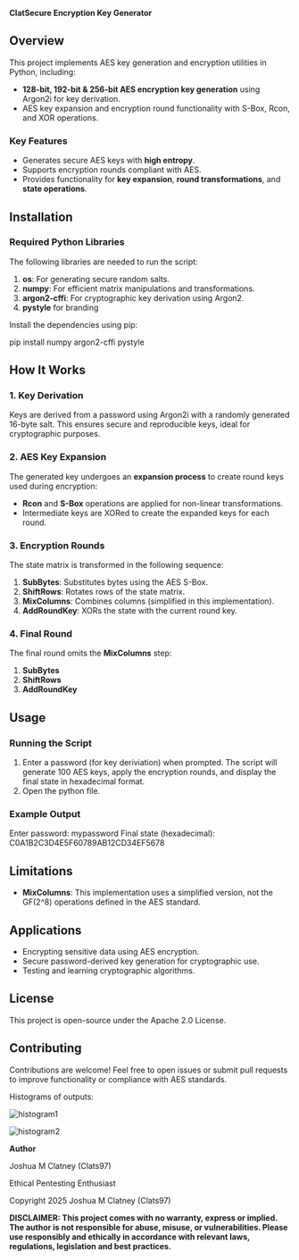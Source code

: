 **ClatSecure Encryption Key Generator**

## Overview
This project implements AES key generation and encryption utilities in Python, including:
- **128-bit, 192-bit & 256-bit AES encryption key generation** using Argon2i for key derivation.
- AES key expansion and encryption round functionality with S-Box, Rcon, and XOR operations.

### Key Features
- Generates secure AES keys with **high entropy**.
- Supports encryption rounds compliant with AES.
- Provides functionality for **key expansion**, **round transformations**, and **state operations**.

## Installation

### Required Python Libraries
The following libraries are needed to run the script:
1. **os**: For generating secure random salts.
2. **numpy**: For efficient matrix manipulations and transformations.
3. **argon2-cffi**: For cryptographic key derivation using Argon2.
4. **pystyle** for branding

Install the dependencies using pip:

pip install numpy argon2-cffi pystyle

## How It Works

### 1. Key Derivation
Keys are derived from a password using Argon2i with a randomly generated 16-byte salt.
This ensures secure and reproducible keys, ideal for cryptographic purposes.

### 2. AES Key Expansion
The generated key undergoes an **expansion process** to create round keys used during encryption:
- **Rcon** and **S-Box** operations are applied for non-linear transformations.
- Intermediate keys are XORed to create the expanded keys for each round.

### 3. Encryption Rounds
The state matrix is transformed in the following sequence:
1. **SubBytes**: Substitutes bytes using the AES S-Box.
2. **ShiftRows**: Rotates rows of the state matrix.
3. **MixColumns**: Combines columns (simplified in this implementation).
4. **AddRoundKey**: XORs the state with the current round key.

### 4. Final Round
The final round omits the **MixColumns** step:
1. **SubBytes**
2. **ShiftRows**
3. **AddRoundKey**

## Usage

### Running the Script
1. Enter a password (for key deriviation) when prompted. The script will generate 100 AES keys, apply the encryption rounds, and display the final state in hexadecimal format.
2. Open the python file.

### Example Output
Enter password: mypassword
Final state (hexadecimal):
C0A1B2C3D4E5F60789AB12CD34EF5678


## Limitations
- **MixColumns**: This implementation uses a simplified version, not the GF(2^8) operations defined in the AES standard.

## Applications
- Encrypting sensitive data using AES encryption.
- Secure password-derived key generation for cryptographic use.
- Testing and learning cryptographic algorithms.

## License
This project is open-source under the Apache 2.0 License.


## Contributing
Contributions are welcome! Feel free to open issues or submit pull requests to improve functionality or compliance with AES standards.

Histograms of outputs:

![histogram1](https://github.com/user-attachments/assets/6dab58b4-ec22-49ea-b6a5-8729ae4c398e)


![histogram2](https://github.com/user-attachments/assets/842ed410-c6d5-48bc-a733-cbf568d981b4)

**Author**

Joshua M Clatney (Clats97)

Ethical Pentesting Enthusiast

Copyright 2025 Joshua M Clatney (Clats97)

**DISCLAIMER: This project comes with no warranty, express or implied. The author is not responsible for abuse, misuse, or vulnerabilities. Please use responsibly and ethically in accordance with relevant laws, regulations, legislation and best practices.**
